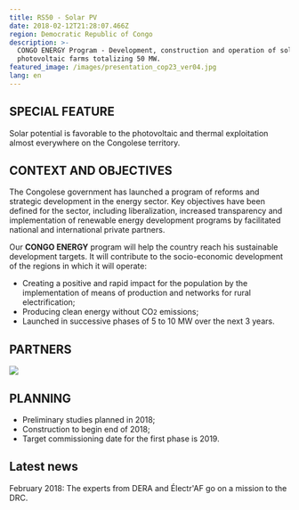 ```yaml
---
title: RS50 - Solar PV
date: 2018-02-12T21:28:07.466Z
region: Democratic Republic of Congo
description: >-
  CONGO ENERGY Program - Development, construction and operation of solar
  photovoltaic farms totalizing 50 MW.
featured_image: /images/presentation_cop23_ver04.jpg
lang: en
---
```

## SPECIAL FEATURE

Solar potential is favorable to the photovoltaic and thermal exploitation almost everywhere on the Congolese territory.

## CONTEXT AND OBJECTIVES

The Congolese government has launched a program of reforms and strategic development in the energy sector. Key objectives have been defined for the sector, including liberalization, increased transparency and implementation of renewable energy development programs by facilitated national and international private partners.

Our **CONGO ENERGY** program will help the country reach his sustainable development targets. It will contribute to the socio-economic development of the regions in which it will operate:

* Creating a positive and rapid impact for the population by the implementation of means of production and networks for rural electrification;
* Producing clean energy without CO`2` emissions;
* Launched in successive phases of 5 to 10 MW over the next 3 years.

## PARTNERS

![](/images/logo_electraf.png)

## PLANNING

* Preliminary studies planned in 2018;
* Construction to begin end of 2018;
* Target commissioning date for the first phase is 2019.

## Latest news

February 2018: The experts from DERA and Électr'AF go on a mission to the DRC.

